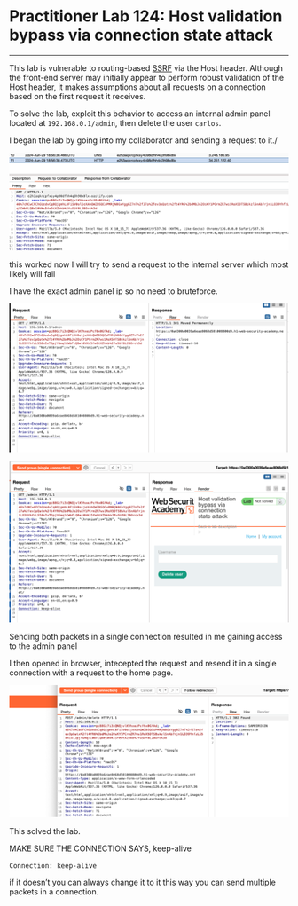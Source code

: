 # Practitioner Lab 124: Host validation bypass via connection state attack

---

This lab is vulnerable to routing-based [SSRF](https://portswigger.net/web-security/ssrf) via the Host header. Although the front-end server may initially appear to perform robust validation of the Host header, it makes assumptions about all requests on a connection based on the first request it receives.

To solve the lab, exploit this behavior to access an internal admin panel located at `192.168.0.1/admin`, then delete the user `carlos`.

I began the lab by going into my collaborator and sending a request to it./

![Untitled](Practitioner%20Lab%20124%20Host%20validation%20bypass%20via%20co%203259af91596744cebf890187457f4a2c/Untitled.png)

this worked now I will try to send a request to the internal server which most likely will fail

I have the exact admin panel ip so no need to bruteforce.

![Untitled](Practitioner%20Lab%20124%20Host%20validation%20bypass%20via%20co%203259af91596744cebf890187457f4a2c/Untitled%201.png)

![Untitled](Practitioner%20Lab%20124%20Host%20validation%20bypass%20via%20co%203259af91596744cebf890187457f4a2c/Untitled%202.png)

Sending both packets in a single connection resulted in me gaining access to the admin panel

I then opened in browser, intecepted the request and resend it in a single connection with a request to the home page. 

![Untitled](Practitioner%20Lab%20124%20Host%20validation%20bypass%20via%20co%203259af91596744cebf890187457f4a2c/Untitled%203.png)

This solved the lab.

MAKE SURE THE CONNECTION SAYS, keep-alive

```
Connection: keep-alive
```

if it doesn’t you can always change it to it this way you can send multiple packets in a connection.